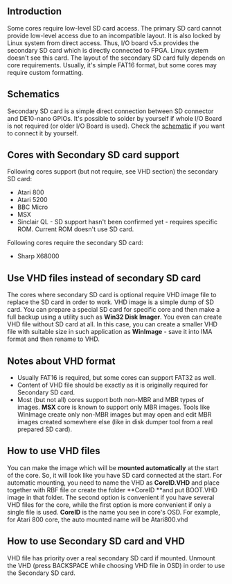 ## Introduction
Some cores require low-level SD card access. The primary SD card cannot provide low-level access due to an incompatible layout. It is also locked by Linux system from direct access. Thus, I/O board v5.x provides the secondary SD card which is directly connected to FPGA. Linux system doesn't see this card. The layout of the secondary SD card fully depends on core requirements. Usually, it's simple FAT16 format, but some cores may require custom formatting.

## Schematics
Secondary SD card is a simple direct connection between SD connector and DE10-nano GPIOs. It's possible to solder by yourself if whole I/O Board is not required (or older I/O Board is used). Check the [schematic](https://github.com/MiSTer-devel/Hardware_MiSTer/raw/master/releases/iobrd_5.2.pdf) if you want to connect it by yourself.

## Cores with Secondary SD card support
Following cores support (but not require, see VHD section) the secondary SD card:
* Atari 800
* Atari 5200
* BBC Micro
* MSX
* Sinclair QL - SD support hasn't been confirmed yet - requires specific ROM. Current ROM doesn't use SD card.

Following cores require the secondary SD card:
* Sharp X68000


## Use VHD files instead of secondary SD card
The cores where secondary SD card is optional require VHD image file to replace the SD card in order to work. 
VHD image is a simple dump of SD card. You can prepare a special SD card for specific core and then make a full backup using a utility such as **Win32 Disk Imager**. 
You even can create VHD file without SD card at all. In this case, you can create a smaller VHD file with suitable size in such application as **WinImage** - save it into IMA format and then rename to VHD.

## Notes about VHD format
* Usually FAT16 is required, but some cores can support FAT32 as well.
* Content of VHD file should be exactly as it is originally required for Secondary SD card.
* Most (but not all) cores support both non-MBR and MBR types of images. **MSX** core is known to support only MBR images. Tools like WinImage create only non-MBR images but may open and edit MBR images created somewhere else (like in disk dumper tool from a real prepared SD card).

## How to use VHD files
You can make the image which will be **mounted automatically** at the start of the core. So, it will look like you have SD card connected at the start. For automatic mounting, you need to name the VHD as **CoreID.VHD** and place together with RBF file or create the folder **CoreID **and put BOOT.VHD image in that folder. The second option is convenient if you have several VHD files for the core, while the first option is more convenient if only a single file is used.
**CoreID** is the name you see in core's OSD. 
For example, for Atari 800 core, the auto mounted name will be Atari800.vhd

## How to use Secondary SD card and VHD
VHD file has priority over a real secondary SD card if mounted. Unmount the VHD (press BACKSPACE while choosing VHD file in OSD) in order to use the Secondary SD card.

